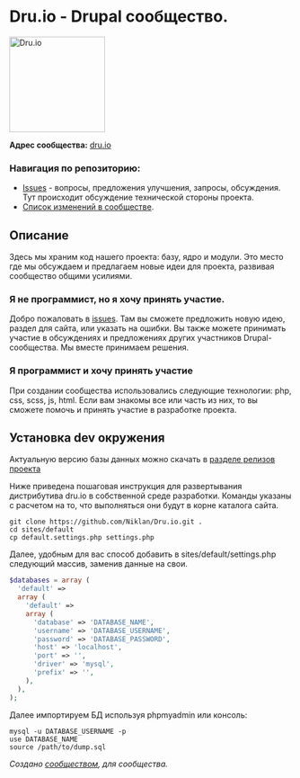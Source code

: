 # Dru.io - Drupal сообщество.

<a href="http://dru.io" title="Русскоязычное сообщество Drupal">
<img src="http://dru.io/sites/all/themes/druiot/logo.png" alt="Dru.io" width="170" />
</a>

**Адрес сообщества:** <a href="http://dru.io" title="Русскоязычное сообщество Drupal">dru.io</a>

### Навигация по репозиторию:
- [Issues](https://github.com/Niklan/Dru.io/issues) - вопросы, предложения улучшения, запросы, обсуждения. Тут происходит обсуждение технической стороны проекта.
- [Список изменений в сообществе](https://github.com/Niklan/Dru.io/wiki/%D0%A1%D0%BF%D0%B8%D1%81%D0%BE%D0%BA-%D0%BE%D0%B1%D0%BD%D0%BE%D0%B2%D0%BB%D0%B5%D0%BD%D0%B8%D0%B9-2015).

## Описание

Здесь мы храним код нашего проекта: базу, ядро и модули.
Это место где мы обсуждаем и предлагаем новые идеи для проекта, развивая сообщество общими усилиями.

### Я не программист, но я хочу принять участие.

Добро пожаловать в [issues](https://github.com/Niklan/Dru.io/issues). Там вы сможете предложить новую идею, раздел для сайта, или указать на ошибки. Вы также можете принимать участие в обсуждениях и предложениях других участников Drupal-сообщества. Мы вместе принимаем решения.

### Я программист и хочу принять участие

При создании сообщества использовались следующие технологии: php, css, scss, js, html. Если вам знакомы все или часть из них, то вы сможете помочь и принять участие в разработке проекта. 


## Установка dev окружения

Актуальную версию базы данных можно скачать в [разделе релизов проекта](https://github.com/Niklan/Dru.io/releases)

Ниже приведена пошаговая инструкция для развертывания дистрибутива dru.io в собственной среде разработки. Команды указаны с расчетом на то, что выполняться они будут в корне каталога сайта.

~~~
git clone https://github.com/Niklan/Dru.io.git .
cd sites/default
cp default.settings.php settings.php
~~~

Далее, удобным для вас способ добавить в sites/default/settings.php следующий массив, заменив данные на свои.

~~~php
$databases = array (
  'default' => 
  array (
    'default' => 
    array (
      'database' => 'DATABASE_NAME',
      'username' => 'DATABASE_USERNAME',
      'password' => 'DATABASE_PASSWORD',
      'host' => 'localhost',
      'port' => '',
      'driver' => 'mysql',
      'prefix' => '',
    ),
  ),
);
~~~

Далее импортируем БД используя phpmyadmin или консоль:

~~~
mysql -u DATABASE_USERNAME -p
use DATABASE_NAME
source /path/to/dump.sql
~~~


*Создано [сообществом](https://github.com/Niklan/Dru.io/graphs/contributors), для сообщества.*
